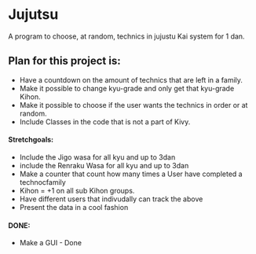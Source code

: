 # Jujutsu
A program to choose, at random, technics in jujustu Kai system for 1 dan.

<h2>Plan for this project is:</h2>
<ul>
  <li> Have a countdown on the amount of technics that are left in a family. </li>
  <li>Make it possible to change kyu-grade and only get that kyu-grade Kihon.</li>
  <li>Make it possible to choose if the user wants the technics in order or at random.</li> 
  <li>Include Classes in the code that is not a part of Kivy.</li> 
</ul>

<h4>Stretchgoals:</h4>
<ul>
   <li> Include the Jigo wasa for all kyu and up to 3dan</li>
   <li>include the Renraku Wasa for all kyu and up to 3dan</li>
   <li>Make a counter that count how many times a User have completed a technocfamily</li>
   <li>Kihon = +1 on all sub Kihon groups.</li>
   <li>Have different users that indivudally can track the above</li>
   <li>Present the data in a cool fashion</li>
</ul>
  

<h4>DONE:</h4>
<ul>
  <li> Make a GUI - Done</li>
</ul>
